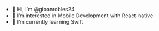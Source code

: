 - 👋 Hi, I’m @gioanrobles24
- 👀 I’m interested in Mobile Development with React-native 
- 🌱 I’m currently learning  Swift 

<!---
gioanrobles24/gioanrobles24 is a ✨ special ✨ repository because its `README.md` (this file) appears on your GitHub profile.
You can click the Preview link to take a look at your changes.
--->
